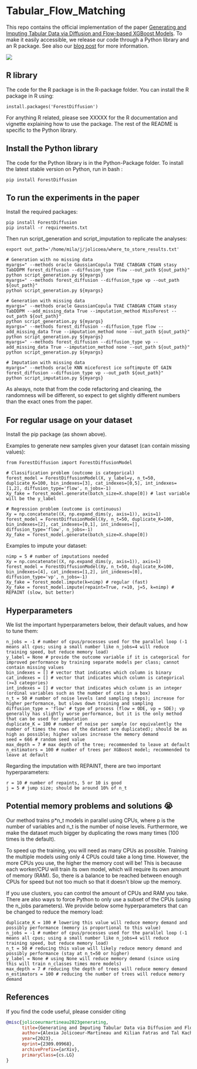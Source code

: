 # Tabular_Flow_Matching

This repo contains the official implementation of the paper [Generating and Imputing Tabular Data via Diffusion and Flow-based XGBoost Models](https://arxiv.org/abs/2309.09968). To make it easily accessible, we release our code through a Python library and an R package. See also our [blog post](https://ajolicoeur.wordpress.com/2023/09/19/xgboost-diffusion/) for more information.

![](https://raw.githubusercontent.com/AlexiaJM/Tabular_Flow_Matching/master/iris_cropped.png)

## R library

The code for the R package is in the R-package folder. You can install the R package in R using:
```
install.packages('ForestDiffusion')
```

For anything R related, please see XXXXX for the R documentation and vignette explaining how to use the package. The rest of the README is specific to the Python library.

## Install the Python library

The code for the Python library is in the Python-Package folder. To install the latest stable version on Python, run in bash :

```
pip install ForestDiffusion
```

## To run the experiments in the paper

Install the required packages:

```
pip install ForestDiffusion
pip install -r requirements.txt
```

Then run script_generation and script_imputation to replicate the analyses:

```
export out_path='/home/mila/j/jolicoea/where_to_store_results.txt'

# Generation with no missing data
myargs=" --methods oracle GaussianCopula TVAE CTABGAN CTGAN stasy TabDDPM forest_diffusion --diffusion_type flow --out_path ${out_path}"
python script_generation.py ${myargs}
myargs=" --methods forest_diffusion --diffusion_type vp --out_path ${out_path}"
python script_generation.py ${myargs}

# Generation with missing data
myargs=" --methods oracle GaussianCopula TVAE CTABGAN CTGAN stasy TabDDPM --add_missing_data True --imputation_method MissForest --out_path ${out_path}"
python script_generation.py ${myargs}
myargs=" --methods forest_diffusion --diffusion_type flow --add_missing_data True --imputation_method none --out_path ${out_path}"
python script_generation.py ${myargs}
myargs=" --methods forest_diffusion --diffusion_type vp --add_missing_data True --imputation_method none --out_path ${out_path}"
python script_generation.py ${myargs}

# Imputation with missing data
myargs=" --methods oracle KNN miceforest ice softimpute OT GAIN forest_diffusion --diffusion_type vp --out_path ${out_path}"
python script_imputation.py ${myargs}
```

As always, note that from the code refactoring and cleaning, the randomness will be different, so expect to get slightly different numbers than the exact ones from the paper.

## For regular usage on your dataset

Install the pip package (as shown above). 

Examples to generate new samples given your dataset (can contain missing values):

```
from ForestDiffusion import ForestDiffusionModel

# Classification problem (outcome is categorical)
forest_model = ForestDiffusionModel(X, y_label=y, n_t=50, duplicate_K=100, bin_indexes=[3], cat_indexes=[0,5], int_indexes=[1,2], diffusion_type='flow', n_jobs=-1)
Xy_fake = forest_model.generate(batch_size=X.shape[0]) # last variable will be the y_label

# Regression problem (outcome is continuous)
Xy = np.concatenate((X, np.expand_dims(y, axis=1)), axis=1)
forest_model = ForestDiffusionModel(Xy, n_t=50, duplicate_K=100, bin_indexes=[2], cat_indexes=[0,1], int_indexes=[], diffusion_type='flow', n_jobs=-1)
Xy_fake = forest_model.generate(batch_size=X.shape[0])
```

Examples to impute your dataset:

```
nimp = 5 # number of imputations needed
Xy = np.concatenate((X, np.expand_dims(y, axis=1)), axis=1)
forest_model = ForestDiffusionModel(Xy, n_t=50, duplicate_K=100, bin_indexes=[4], cat_indexes=[1,2], int_indexes=[0], diffusion_type='vp', n_jobs=-1)
Xy_fake = forest_model.impute(k=nimp) # regular (fast)
Xy_fake = forest_model.impute(repaint=True, r=10, j=5, k=nimp) # REPAINT (slow, but better)
```

## Hyperparameters

We list the important hyperparameters below, their default values, and how to tune them:

```
n_jobs = -1 # number of cpus/processes used for the parallel loop (-1 means all cpus; using a small number like n_jobs=4 will reduce training speed, but reduce memory load)
y_label = None # provide the outcome variable if it is categorical for improved performance by training separate models per class; cannot contain missing values
bin_indexes = [] # vector that indicates which column is binary
cat_indexes = [] # vector that indicates which column is categorical (>=3 categories)
int_indexes = [] # vector that indicates which column is an integer (ordinal variables such as the number of cats in a box)
n_t = 50 # number of noise levels (and sampling steps); increase for higher performance, but slows down training and sampling
diffusion_type = 'flow' # type of process (flow = ODE, vp = SDE); vp generally has slightly worse performance, but it is the only method that can be used for imputation
duplicate_K = 100 # number of noise per sample (or equivalently the number of times the rows of the dataset are duplicated); should be as high as possible; higher values increase the memory demand
seed = 666 # random seed value
max_depth = 7 # max depth of the tree; recommended to leave at default
n_estimators = 100 # number of trees per XGBoost model; recommended to leave at default
```

Regarding the imputation with REPAINT, there are two important hyperparameters:
```
r = 10 # number of repaints, 5 or 10 is good
j = 5 # jump size; should be around 10% of n_t
```

## Potential memory problems and solutions 😭

Our method trains p\*n_t models in parallel using CPUs, where p is the number of variables and n_t is the number of noise levels. Furthermore, we make the dataset much bigger by duplicating the rows many times (100 times is the default).

To speed up the training, you will need as many CPUs as possible. Training the multiple models using only 4 CPUs could take a long time. However, the more CPUs you use, the higher the memory cost will be! This is because each worker/CPU will train its own model, which will require its own amount of memory (RAM). So, there is a balance to be reached between enough CPUs for speed but not too much so that it doesn't blow up the memory.

If you use clusters, you can control the amount of CPUs and RAM you take. There are also ways to force Python to only use a subset of the CPUs (using the n_jobs parameters). We provide below some hyperparameters that can be changed to reduce the memory load:
```
duplicate_K = 100 # lowering this value will reduce memory demand and possibly performance (memory is proportional to this value)
n_jobs = -1 # number of cpus/processes used for the parallel loop (-1 means all cpus; using a small number like n_jobs=4 will reduce training speed, but reduce memory load)
n_t = 50 # reducing this value will likely reduce memory demand and possibly performance (stay at n_t=50 or higher)
y_label = None # using None will reduce memory demand (since using this will train n_classes times more models)
max_depth = 7 # reducing the depth of trees will reduce memory demand
n_estimators = 100 # reducing the number of trees will reduce memory demand
```

## References

If you find the code useful, please consider citing
```bib
@misc{jolicoeurmartineau2023generating,
      title={Generating and Imputing Tabular Data via Diffusion and Flow-based Gradient-Boosted Trees}, 
      author={Alexia Jolicoeur-Martineau and Kilian Fatras and Tal Kachman},
      year={2023},
      eprint={2309.09968},
      archivePrefix={arXiv},
      primaryClass={cs.LG}
}
```
